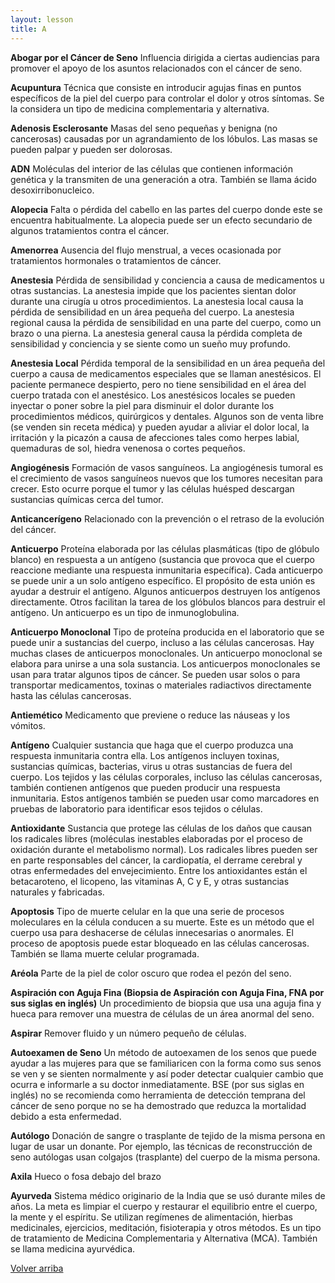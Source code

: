 ```yaml
---
layout: lesson
title: A
---
```


<a name="top"></a>

**Abogar por el Cáncer de Seno** 
Influencia dirigida a ciertas audiencias para promover el apoyo de los asuntos relacionados con el cáncer de seno.

**Acupuntura** 
Técnica que consiste en introducir agujas finas en puntos específicos de la piel del cuerpo para controlar el dolor y otros síntomas. Se la considera un tipo de medicina complementaria y alternativa.
 
**Adenosis Esclerosante** 
Masas del seno pequeñas y benigna (no cancerosas) causadas por un agrandamiento de los lóbulos. Las masas se pueden palpar y pueden ser dolorosas.

**ADN** 
Moléculas del interior de las células que contienen información genética y la transmiten de una generación a otra. También se llama ácido desoxirribonucleico.

**Alopecia** 
Falta o pérdida del cabello en las partes del cuerpo donde este se encuentra habitualmente. La alopecia puede ser un efecto secundario de algunos tratamientos contra el cáncer.

**Amenorrea** 
Ausencia del flujo menstrual, a veces ocasionada por tratamientos hormonales o tratamientos de cáncer.

**Anestesia**
Pérdida de sensibilidad y conciencia a causa de medicamentos u otras sustancias. La anestesia impide que los pacientes sientan dolor durante una cirugía u otros procedimientos. La anestesia local causa la pérdida de sensibilidad en un área pequeña del cuerpo. La anestesia regional causa la pérdida de sensibilidad en una parte del cuerpo, como un brazo o una pierna. La anestesia general causa la pérdida completa de sensibilidad y conciencia y se siente como un sueño muy profundo.

**Anestesia Local**
Pérdida temporal de la sensibilidad en un área pequeña del cuerpo a causa de medicamentos especiales que se llaman anestésicos. El paciente permanece despierto, pero no tiene sensibilidad en el área del cuerpo tratada con el anestésico. Los anestésicos locales se pueden inyectar o poner sobre la piel para disminuir el dolor durante los procedimientos médicos, quirúrgicos y dentales. Algunos son de venta libre (se venden sin receta médica) y pueden ayudar a aliviar el dolor local, la irritación y la picazón a causa de afecciones tales como herpes labial, quemaduras de sol, hiedra venenosa o cortes pequeños.

**Angiogénesis**
Formación de vasos sanguíneos. La angiogénesis tumoral es el crecimiento de vasos sanguíneos nuevos que los tumores necesitan para crecer. Esto ocurre porque el tumor y las células huésped descargan sustancias químicas cerca del tumor.

**Anticancerígeno**
Relacionado con la prevención o el retraso de la evolución del cáncer. 

**Anticuerpo**
Proteína elaborada por las células plasmáticas (tipo de glóbulo blanco) en respuesta a un antígeno (sustancia que provoca que el cuerpo reaccione mediante una respuesta inmunitaria específica). Cada anticuerpo se puede unir a un solo antígeno específico. El propósito de esta unión es ayudar a destruir el antígeno. Algunos anticuerpos destruyen los antígenos directamente. Otros facilitan la tarea de los glóbulos blancos para destruir el antígeno. Un anticuerpo es un tipo de inmunoglobulina.

**Anticuerpo Monoclonal**
Tipo de proteína producida en el laboratorio que se puede unir a sustancias del cuerpo, incluso a las células cancerosas. Hay muchas clases de anticuerpos monoclonales. Un anticuerpo monoclonal se elabora para unirse a una sola sustancia. Los anticuerpos monoclonales se usan para tratar algunos tipos de cáncer. Se pueden usar solos o para transportar medicamentos, toxinas o materiales radiactivos directamente hasta las células cancerosas.

**Antiemético**
Medicamento que previene o reduce las náuseas y los vómitos.

**Antígeno**
Cualquier sustancia que haga que el cuerpo produzca una respuesta inmunitaria contra ella. Los antígenos incluyen toxinas, sustancias químicas, bacterias, virus u otras sustancias de fuera del cuerpo. Los tejidos y las células corporales, incluso las células cancerosas, también contienen antígenos que pueden producir una respuesta inmunitaria. Estos antígenos también se pueden usar como marcadores en pruebas de laboratorio para identificar esos tejidos o células.

**Antioxidante**
Sustancia que protege las células de los daños que causan los radicales libres (moléculas inestables elaboradas por el proceso de oxidación durante el metabolismo normal). Los radicales libres pueden ser en parte responsables del cáncer, la cardiopatía, el derrame cerebral y otras enfermedades del envejecimiento. Entre los antioxidantes están el betacaroteno, el licopeno, las vitaminas A, C y E, y otras sustancias naturales y fabricadas.

**Apoptosis**
Tipo de muerte celular en la que una serie de procesos moleculares en la célula conducen a su muerte. Este es un método que el cuerpo usa para deshacerse de células innecesarias o anormales. El proceso de apoptosis puede estar bloqueado en las células cancerosas. También se llama muerte celular programada.

**Aréola**
Parte de la piel de color oscuro que rodea el pezón del seno.

**Aspiración con Aguja Fina (Biopsia de Aspiración con Aguja Fina, FNA por sus siglas en inglés)**
Un procedimiento de biopsia que usa una aguja fina y hueca para remover una muestra de células de un área anormal del seno.

**Aspirar**
Remover fluido y un número pequeño de células.

**Autoexamen de Seno**
Un método de autoexamen de los senos que puede ayudar a las mujeres para que se familiaricen con la forma como sus senos se ven y se sienten normalmente y así poder detectar cualquier cambio que ocurra e informarle a su doctor inmediatamente. BSE (por sus siglas en inglés) no se recomienda como herramienta de detección temprana del cáncer de seno porque no se ha demostrado que reduzca la mortalidad debido a esta enfermedad.

**Autólogo**
Donación de sangre o trasplante de tejido de la misma persona en lugar de usar un donante. Por ejemplo, las técnicas de reconstrucción de seno autólogas usan colgajos (trasplante) del cuerpo de la misma persona.

**Axila**
Hueco o fosa debajo del brazo

**Ayurveda**
Sistema médico originario de la India que se usó durante miles de años. La meta es limpiar el cuerpo y restaurar el equilibrio entre el cuerpo, la mente y el espíritu. Se utilizan regímenes de alimentación, hierbas medicinales, ejercicios, meditación, fisioterapia y otros métodos. Es un tipo de tratamiento de Medicina Complementaria y Alternativa (MCA). También se llama medicina ayurvédica.


<a href="#top">Volver arriba</a>

